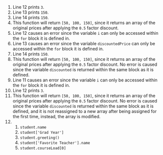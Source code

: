 1. Line 12 prints `3`.
2. Line 13 prints `150`.
3. Line 14 prints `150`.
4. This function will return `[50, 100, 150]`, since it returns an array of the original prices after applying the `0.5` factor discount.
5. Line 12 causes an error since the variable `i` can only be accessed within the `for` block it is defined in.
6. Line 13 causes an error since the variable `discountedPrice` can only be accessed within the `for` block it is defined in.
7. Line 14 prints `150`.
8. This function will return `[50, 100, 150]`, since it returns an array of the original prices after applying the `0.5` factor discount. No error is caused since the variable `discounted` is returned within the same block as it is defined.
9. Line 11 causes an error since the variable `i` can only be accessed within the `for` block it is defined in.
10. Line 12 prints `3`.
11. This function will return `[50, 100, 150]`, since it returns an array of the original prices after applying the `0.5` factor discount. No error is caused since the variable `discounted` is returned within the same block as it is defined, and it is not reassigned to a new array after being assigned for the first time, instead, the array is modified.
12. 
    1. `student.name`
    2. `student['Grad Year']`
    3. `student.greeting()`
    4. `student['Favorite Teacher'].name`
    5. `student.courseLoad[0]`